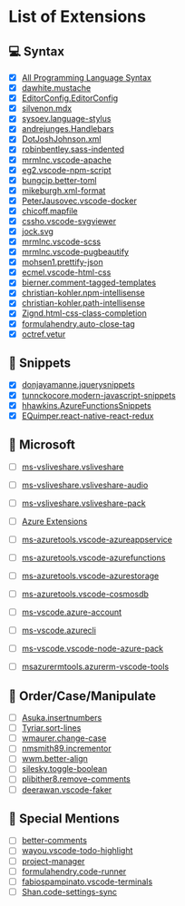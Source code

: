 # List of Extensions

## 💻 Syntax

- [x] [All Programming Language Syntax](https://marketplace.visualstudio.com/search?target=VSCode&category=Programming%20Languages&sortBy=Downloads)
- [x] [dawhite.mustache](https://marketplace.visualstudio.com/items?itemName=dawhite.mustache)
- [x] [EditorConfig.EditorConfig](https://marketplace.visualstudio.com/items?itemName=EditorConfig.EditorConfig)
- [x] [silvenon.mdx](https://marketplace.visualstudio.com/items?itemName=silvenon.mdx)
- [x] [sysoev.language-stylus](https://marketplace.visualstudio.com/items?itemName=sysoev.language-stylus)
- [x] [andrejunges.Handlebars](https://marketplace.visualstudio.com/items?itemName=andrejunges.Handlebars)
- [x] [DotJoshJohnson.xml](https://marketplace.visualstudio.com/items?itemName=DotJoshJohnson.xml)
- [x] [robinbentley.sass-indented](https://marketplace.visualstudio.com/items?itemName=robinbentley.sass-indented)
- [x] [mrmlnc.vscode-apache](https://marketplace.visualstudio.com/items?itemName=mrmlnc.vscode-apache)
- [x] [eg2.vscode-npm-script](https://marketplace.visualstudio.com/items?itemName=eg2.vscode-npm-script)
- [x] [bungcip.better-toml](https://marketplace.visualstudio.com/items?itemName=bungcip.better-toml)
- [x] [mikeburgh.xml-format](https://marketplace.visualstudio.com/items?itemName=mikeburgh.xml-format)
- [x] [PeterJausovec.vscode-docker](https://marketplace.visualstudio.com/items?itemName=PeterJausovec.vscode-docker)
- [x] [chicoff.mapfile](https://marketplace.visualstudio.com/items?itemName=chicoff.mapfile)
- [x] [cssho.vscode-svgviewer](https://marketplace.visualstudio.com/items?itemName=cssho.vscode-svgviewer)
- [x] [jock.svg](https://marketplace.visualstudio.com/items?itemName=jock.svg)
- [x] [mrmlnc.vscode-scss](https://marketplace.visualstudio.com/items?itemName=mrmlnc.vscode-scss)
- [x] [mrmlnc.vscode-pugbeautify](https://marketplace.visualstudio.com/items?itemName=mrmlnc.vscode-pugbeautify)
- [x] [mohsen1.prettify-json](https://marketplace.visualstudio.com/items?itemName=mohsen1.prettify-json)
- [x] [ecmel.vscode-html-css](https://marketplace.visualstudio.com/items?itemName=ecmel.vscode-html-css)
- [x] [bierner.comment-tagged-templates](https://marketplace.visualstudio.com/items?itemName=bierner.comment-tagged-templates)
- [x] [christian-kohler.npm-intellisense](https://marketplace.visualstudio.com/items?itemName=christian-kohler.npm-intellisense)
- [x] [christian-kohler.path-intellisense](https://marketplace.visualstudio.com/items?itemName=christian-kohler.path-intellisense)
- [x] [Zignd.html-css-class-completion](https://marketplace.visualstudio.com/items?itemName=Zignd.html-css-class-completion)
- [x] [formulahendry.auto-close-tag](https://marketplace.visualstudio.com/items?itemName=formulahendry.auto-close-tag)
- [x] [octref.vetur](https://marketplace.visualstudio.com/items?itemName=octref.vetur)

## 🚀 Snippets

- [x] [donjayamanne.jquerysnippets](https://marketplace.visualstudio.com/items?itemName=donjayamanne.jquerysnippets)
- [x] [tunnckocore.modern-javascript-snippets](https://marketplace.visualstudio.com/items?itemName=tunnckocore.modern-javascript-snippets)
- [x] [hhawkins.AzureFunctionsSnippets](https://marketplace.visualstudio.com/items?itemName=hhawkins.AzureFunctionsSnippets)
- [x] [EQuimper.react-native-react-redux](https://marketplace.visualstudio.com/items?itemName=EQuimper.react-native-react-redux)

## 🌋 Microsoft

- [ ] [ms-vsliveshare.vsliveshare](https://marketplace.visualstudio.com/items?itemName=ms-vsliveshare.vsliveshare)
- [ ] [ms-vsliveshare.vsliveshare-audio](https://marketplace.visualstudio.com/items?itemName=ms-vsliveshare.vsliveshare-audio)
- [ ] [ms-vsliveshare.vsliveshare-pack](https://marketplace.visualstudio.com/items?itemName=ms-vsliveshare.vsliveshare-pack)
- [ ] [Azure Extensions](https://marketplace.visualstudio.com/search?target=VSCode&category=Azure&sortBy=Downloads)
- [ ] [ms-azuretools.vscode-azureappservice](https://marketplace.visualstudio.com/items?itemName=ms-azuretools.vscode-azureappservice)
- [ ] [ms-azuretools.vscode-azurefunctions](https://marketplace.visualstudio.com/items?itemName=ms-azuretools.vscode-azurefunctions)
- [ ] [ms-azuretools.vscode-azurestorage](https://marketplace.visualstudio.com/items?itemName=ms-azuretools.vscode-azurestorage)
- [ ] [ms-azuretools.vscode-cosmosdb](https://marketplace.visualstudio.com/items?itemName=ms-azuretools.vscode-cosmosdb)
- [ ] [ms-vscode.azure-account](https://marketplace.visualstudio.com/items?itemName=ms-vscode.azure-account)
- [ ] [ms-vscode.azurecli](https://marketplace.visualstudio.com/items?itemName=ms-vscode.azurecli)
- [ ] [ms-vscode.vscode-node-azure-pack](https://marketplace.visualstudio.com/items?itemName=ms-vscode.vscode-node-azure-pack)
- [ ] [msazurermtools.azurerm-vscode-tools](https://marketplace.visualstudio.com/items?itemName=msazurermtools.azurerm-vscode-tools)


## 🚦 Order/Case/Manipulate

- [ ] [Asuka.insertnumbers](https://marketplace.visualstudio.com/items?itemName=Asuka.insertnumbers)
- [ ] [Tyriar.sort-lines](https://marketplace.visualstudio.com/items?itemName=Tyriar.sort-lines)
- [ ] [wmaurer.change-case](https://marketplace.visualstudio.com/items?itemName=wmaurer.change-case)
- [ ] [nmsmith89.incrementor](https://marketplace.visualstudio.com/items?itemName=nmsmith89.incrementor)
- [ ] [wwm.better-align](https://marketplace.visualstudio.com/items?itemName=wwm.better-align)
- [ ] [silesky.toggle-boolean](https://marketplace.visualstudio.com/items?itemName=silesky.toggle-boolean)
- [ ] [plibither8.remove-comments](https://marketplace.visualstudio.com/items?itemName=plibither8.remove-comments)
- [ ] [deerawan.vscode-faker](https://marketplace.visualstudio.com/items?itemName=deerawan.vscode-faker)

## 🙌 Special Mentions

- [ ] [better-comments](https://marketplace.visualstudio.com/items?itemName=aaron-bond.better-comments)
- [ ] [wayou.vscode-todo-highlight](https://marketplace.visualstudio.com/items?itemName=wayou.vscode-todo-highlight)
- [ ] [project-manager](https://marketplace.visualstudio.com/items?itemName=alefragnani.project-manager)
- [ ] [formulahendry.code-runner](https://marketplace.visualstudio.com/items?itemName=formulahendry.code-runner)
- [ ] [fabiospampinato.vscode-terminals](https://marketplace.visualstudio.com/items?itemName=fabiospampinato.vscode-terminals)
- [ ] [Shan.code-settings-sync](https://marketplace.visualstudio.com/items?itemName=Shan.code-settings-sync)
